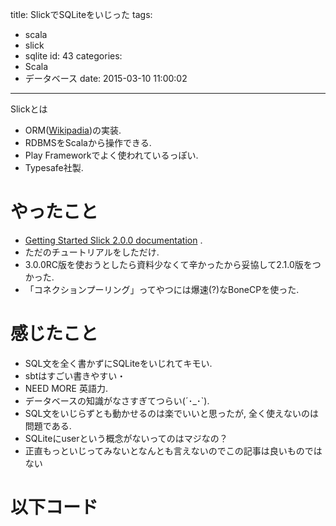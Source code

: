 title: SlickでSQLiteをいじった
tags:
  - scala
  - slick
  - sqlite
id: 43
categories:
  - Scala
  - データベース
date: 2015-03-10 11:00:02
---

Slickとは
- ORM([Wikipadia](http://bit.ly/1BqU4m3 "Wikipedia"))の実装.
- RDBMSをScalaから操作できる.
- Play Frameworkでよく使われているっぽい.
- Typesafe社製.

<!--more-->

# やったこと

*   [Getting Started Slick 2.0.0 documentation](http://slick.typesafe.com/doc/2.0.0/gettingstarted.html) .
*   ただのチュートリアルをしただけ.
*   3.0.0RC版を使おうとしたら資料少なくて辛かったから妥協して2.1.0版をつかった.
*   「コネクションプーリング」ってやつには爆速(?)なBoneCPを使った.

# 感じたこと

*   SQL文を全く書かずにSQLiteをいじれてキモい.
*   sbtはすごい書きやすい・
*   NEED MORE 英語力.
*   データベースの知識がなさすぎてつらい(´･\_･`).
*   SQL文をいじらずとも動かせるのは楽でいいと思ったが, 全く使えないのは問題である.
*   SQLiteにuserという概念がないってのはマジなの？
*   正直もっといじってみないとなんとも言えないのでこの記事は良いものではない

# 以下コード

<script src="https://gist.github.com/shamison258/cbb5fca6a7214da91bb8.js"></script>

